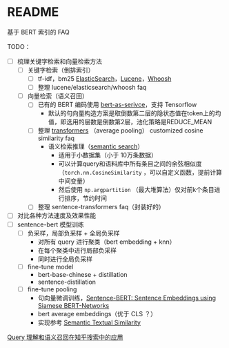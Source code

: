# README

基于 BERT 索引的 FAQ

TODO：

- [ ] 梳理关键字检索和向量检索方法
  - [ ] 关键字检索（倒排索引）
    - [ ] tf-idf，bm25 [ElasticSearch](https://whoosh.readthedocs.io/en/latest/index.html)，[Lucene](https://lucene.apache.org/pylucene/)，[Whoosh](https://whoosh.readthedocs.io/en/latest/index.html)
    - [ ] 整理 lucene/elasticsearch/whoosh faq
  - [ ] 向量检索（语义召回）
    - [ ] 已有的 BERT 编码使用 [bert-as-serivce](https://github.com/hanxiao/bert-as-service)，支持 Tensorflow
      - 默认的句向量构造方案是取倒数第二层的隐状态值在token上的均值，即选用的层数是倒数第2层，池化策略是REDUCE_MEAN
    - [ ] 整理  [transformers](https://github.com/huggingface/transformers/) （average pooling） customized cosine similarity faq
      - 语义检索推理（[semantic search](https://www.sbert.net/docs/usage/semantic_search.html)）
        - 适用于小数据集（小于 10万条数据）
        - 可以计算query和语料库中所有条目之间的余弦相似度（`torch.nn.CosineSimilarity` ，可以自定义函数，提前计算中间变量）
        - 然后使用 `np.argpartition` （最大堆算法）仅对前k个条目进行排序，节约时间 
    - [ ] 整理 sentence-transformers faq（封装好的）
- [ ] 对比各种方法速度及效果性能
- [ ] sentence-bert 模型训练
  - [ ] 负采样，局部负采样 + 全局负采样
    - 对所有 query 进行聚类（bert embedding + knn）
    - 在每个聚类中进行局部负采样
    - 同时进行全局负采样
  - [ ] fine-tune model
    - bert-base-chinese + distillation
    - sentence-distillation
  - [ ] fine-tune pooling
    - 句向量微调训练，[Sentence-BERT: Sentence Embeddings using Siamese BERT-Networks](https://www.sbert.net/docs/usage/semantic_search.html) 
    - bert average embeddings（优于 CLS ？）
    - 实现参考 [Semantic Textual Similarity](https://www.sbert.net/examples/training/sts/README.html)



[Query 理解和语义召回在知乎搜索中的应用](https://www.6aiq.com/article/1577969687897)

